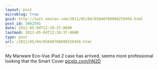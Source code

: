 ```yaml
---
layout: post
microblog: true
guid: http://twit.vmstan.com/2011/05/04/65840768090259456.html
post_id: 3042591
date: 2011-05-04T12:10:37-0600
lastmod: 2011-05-04T12:10:37-0600
type: post
url: /2011/05/04/65840768090259456.html
---
```

My Marware Eco-Vue iPad 2 case has arrived, seems more professional looking that the Smart Cover [picplz.com/hN2D](http://picplz.com/hN2D)
